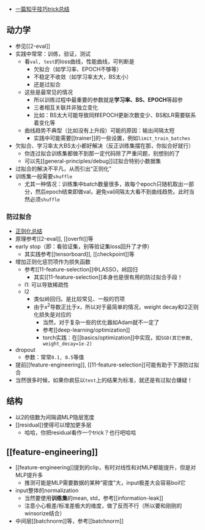 - [一篇知乎技巧trick总结](https://zhuanlan.zhihu.com/p/95081141)
## 动力学
- 参见[[2-eval]]
- 实践中常常：训练，验证，测试
  - 看`val, test`的loss曲线，性能曲线，可判断是
    - 欠拟合（如学习率、EPOCH不够等）
    - 不稳定不收敛（如学习率太大，BS太小）
    - 还是过拟合
  - 这些是最常见的情况
    - 所以训练过程中最重要的参数就是**学习率、BS、EPOCH**等超参
    - 三者相互关联并非独立变化
    - 比如：BS太大可能导致同样EPOCH更新次数变少、BS和LR需要联系着变化等
  - 曲线趋势不典型（比如没有上升段）可能的原因：输出间隔太短
    - 实践中可能需要[[trainer]]的一些设置，例如`limit_train_batches`
- 欠拟合、学习率太大BS太小都好解决（反正训练集摆在那，你拟合好就行）
  - 你连过拟合训练集都做不到那一定代码除了严重问题，别想别的了
  - 可以先[[general-principles/debug]]过拟合特别小数据集
- 过拟合的解决不平凡，从而引出“正则化”
- 训练集一般需要`shuffle`
  - 尤其一种情况：训练集中batch数量很多，故每个epoch只随机取出一部分，然后epoch结束即做val，避免val间隔太大看不到曲线趋势。此时当然必须`shuffle`
### 防过拟合
- [正则化总结](https://zhuanlan.zhihu.com/p/69025058)
- 原理参考[[2-eval]], [[overfit]]等
- early stop（即：看验证集，别等验证集loss回升了才停）
  - 其实践参考[[tensorboard]], [[checkpoint]]等
- 增加正则化惩罚项作为损失函数
  - 参考[[11-feature-selection]]中LASSO，岭回归
    - 其实[[11-feature-selection]]本身也是很有用的防过拟合手段！
  - l1: 可以导致稀疏性
  - l2
    - 类似岭回归。是比较常见、一般的罚项
    - 由于$x^2$导数正比于$x$，所以对于最简单的情况，weight decay和l2正则化损失是对应的
      - 当然，对于复杂一些的优化器如Adam就不一定了
      - 参考[[deep-learning/optimization]]
      - torch实践：在[[basics/optimization]]中实现，如`SGD(其它参数, weight_decay=1e-2)`
- dropout
  - 参数：常常`0.1, 0.5`等值
- 提前[[feature-engineering]], [[11-feature-selection]]可能有助于下游防过拟合
- 当然很多时候，如果你疯狂以`test`上的结果为标准，就还是有过拟合嫌疑！
## 结构
- 以2的倍数为间隔调MLP隐层宽度
- [[residual]]使得可以增加更多层
  - 哈哈，你把residual看作一个trick？也行吧哈哈
## [[feature-engineering]]
- [[feature-engineering]]提到的clip，有时对线性和对MLP都能提升，但是对MLP提升多
  - 推测可能是MLP需要数据的某种“密度”大，input极差大会容易boil它
- input整体的normalization
  - 当然要使用**训练集**的mean, std，参考[[information-leak]]
  - 注意小心极差/标准差极大的维度，做了反而不行（所以要和刚刚的winsorize结合）
- 中间层[[batchnorm]]等，参考[[batchnorm]]